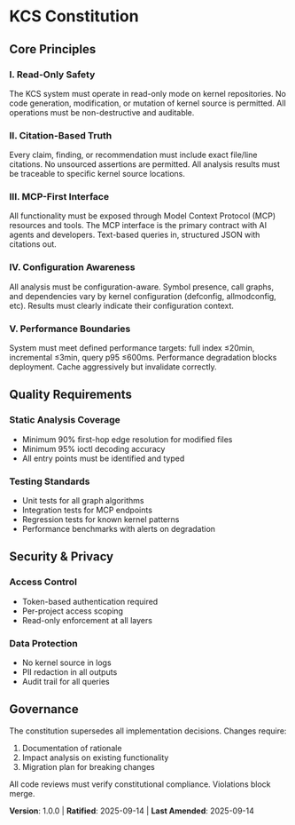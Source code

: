 # KCS Constitution

## Core Principles

### I. Read-Only Safety

The KCS system must operate in read-only mode on kernel repositories. No code generation, modification, or mutation of kernel source is permitted. All operations must be non-destructive and auditable.

### II. Citation-Based Truth

Every claim, finding, or recommendation must include exact file/line citations. No unsourced assertions are permitted. All analysis results must be traceable to specific kernel source locations.

### III. MCP-First Interface

All functionality must be exposed through Model Context Protocol (MCP) resources and tools. The MCP interface is the primary contract with AI agents and developers. Text-based queries in, structured JSON with citations out.

### IV. Configuration Awareness

All analysis must be configuration-aware. Symbol presence, call graphs, and dependencies vary by kernel configuration (defconfig, allmodconfig, etc). Results must clearly indicate their configuration context.

### V. Performance Boundaries

System must meet defined performance targets: full index ≤20min, incremental ≤3min, query p95 ≤600ms. Performance degradation blocks deployment. Cache aggressively but invalidate correctly.

## Quality Requirements

### Static Analysis Coverage

- Minimum 90% first-hop edge resolution for modified files
- Minimum 95% ioctl decoding accuracy
- All entry points must be identified and typed

### Testing Standards

- Unit tests for all graph algorithms
- Integration tests for MCP endpoints
- Regression tests for known kernel patterns
- Performance benchmarks with alerts on degradation

## Security & Privacy

### Access Control

- Token-based authentication required
- Per-project access scoping
- Read-only enforcement at all layers

### Data Protection

- No kernel source in logs
- PII redaction in all outputs
- Audit trail for all queries

## Governance

The constitution supersedes all implementation decisions. Changes require:

1. Documentation of rationale
2. Impact analysis on existing functionality
3. Migration plan for breaking changes

All code reviews must verify constitutional compliance. Violations block merge.

**Version**: 1.0.0 | **Ratified**: 2025-09-14 | **Last Amended**: 2025-09-14

